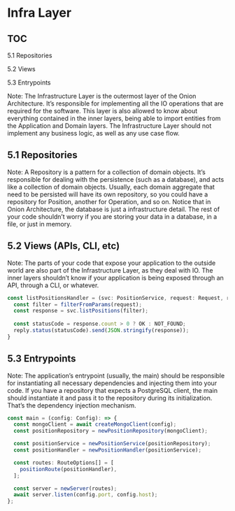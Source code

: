 # Infra Layer


## TOC

5.1 Repositories

5.2 Views

5.3 Entrypoints

Note: The Infrastructure Layer is the outermost layer of the Onion Architecture.
It’s responsible for implementing all the IO operations that are required for the software.
This layer is also allowed to know about everything contained in the inner layers, being able to import entities from the Application and Domain layers.
The Infrastructure Layer should not implement any business logic, as well as any use case flow.


## 5.1 Repositories

Note: A Repository is a pattern for a collection of domain objects.
It’s responsible for dealing with the persistence (such as a database), and acts like a collection of domain objects.
Usually, each domain aggregate that need to be persisted will have its own repository, so you could have a repository for Position, another for Operation, and so on.
Notice that in Onion Architecture, the database is just a infrastructure detail. The rest of your code shouldn’t worry if you are storing your data in a database, in a file, or just in memory.


## 5.2 Views (APIs, CLI, etc)

Note: The parts of your code that expose your application to the outside world are also part of the Infrastructure Layer, as they deal with IO.
The inner layers shouldn’t know if your application is being exposed through an API, through a CLI, or whatever.


```ts
const listPositionsHandler = (svc: PositionService, request: Request, reply: Reply) => {
  const filter = filterFromParams(request);
  const response = svc.listPositions(filter);
  
  const statusCode = response.count > 0 ? OK : NOT_FOUND;
  reply.status(statusCode).send(JSON.stringify(response));
}
```


## 5.3 Entrypoints

Note:
The application’s entrypoint (usually, the main) should be responsible for instantiating all necessary dependencies and injecting them into your code.
If you have a repository that expects a PostgreSQL client, the main should instantiate it and pass it to the repository during its initialization. That’s the dependency injection mechanism.


```ts
const main = (config: Config): => {
  const mongoClient = await createMongoClient(config);
  const positionRepository = newPositionRepository(mongoClient);

  const positionService = newPositionService(positionRepository);
  const positionHandler = newPositionHandler(positionService);

  const routes: RouteOptions[] = [
    positionRoute(positionHandler),
  ];

  const server = newServer(routes);
  await server.listen(config.port, config.host);
};
```
